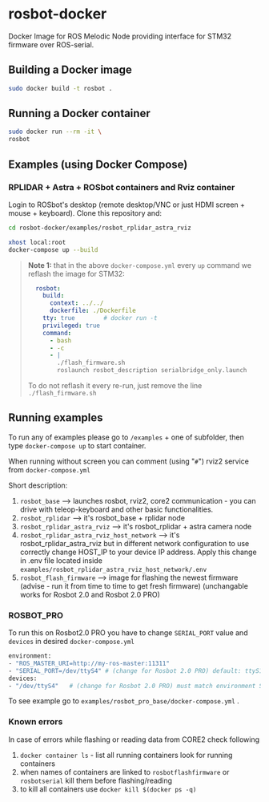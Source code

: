 # rosbot-docker
Docker Image for ROS Melodic Node providing interface for STM32 firmware over ROS-serial.

## Building a Docker image

```bash
sudo docker build -t rosbot .
```

## Running a Docker container

```bash
sudo docker run --rm -it \
rosbot 
```

## Examples (using Docker Compose)

### RPLIDAR + Astra + ROSbot containers and Rviz container

Login to ROSbot's desktop (remote desktop/VNC or just HDMI screen + mouse + keyboard). Clone this repository and:

```bash
cd rosbot-docker/examples/rosbot_rplidar_astra_rviz

xhost local:root
docker-compose up --build
```

> **Note 1:** that in the above `docker-compose.yml` every `up` command we reflash the image for STM32:
> 
> ```yml
>   rosbot:
>     build:
>       context: ../../ 
>       dockerfile: ./Dockerfile
>     tty: true        # docker run -t
>     privileged: true
>     command: 
>       - bash
>       - -c
>       - |
>         ./flash_firmware.sh
>         roslaunch rosbot_description serialbridge_only.launch
> ```
>
> To do not reflash it every re-run, just remove the line `./flash_firmware.sh`

## Running examples

To run any of examples please go to `/examples` + one of subfolder, then type `docker-compose up` to start container. 

When running without screen you can comment (using "`#`") rviz2 service from `docker-compose.yml`

Short description:

1. `rosbot_base` --> launches rosbot, rviz2, core2 communication - you can drive with teleop-keyboard and other basic functionalities. 
2. `rosbot_rplidar` --> it's rosbot_base + rplidar node
3. `rosbot_rplidar_astra_rviz` --> it's rosbot_rplidar + astra camera node
4. `rosbot_rplidar_astra_rviz_host_network` --> it's rosbot_rplidar_astra_rviz but in different network configuration to use correctly change HOST_IP to your device IP address. Apply this change in .env file located inside `examples/rosbot_rplidar_astra_rviz_host_network/.env`
5. `rosbot_flash_firmware` --> image for flashing the newest firmware (advise - run it from time to time to get fresh firmware) (unchangable works for Rosbot 2.0 and Rosbot 2.0 PRO)

### ROSBOT_PRO

To run this on Rosbot2.0 PRO you have to change `SERIAL_PORT` value and `devices` in desired `docker-compose.yml`

```bash
environment:
- "ROS_MASTER_URI=http://my-ros-master:11311"
- "SERIAL_PORT=/dev/ttyS4" # (change for Rosbot 2.0 PRO) default: ttyS1 - rosbot2.0; ttyS4 - rosbot2.0 pro
devices:
- "/dev/ttyS4"   # (change for Rosbot 2.0 PRO) must match environment SERIAL_PORT default: ttyS1 - rosbot2.0; ttyS4 - rosbot2.0 pro
```

To see example go to `examples/rosbot_pro_base/docker-compose.yml` .
### Known errors

In case of errors while flashing or reading data from CORE2 check following

1. `docker container ls` - list all running containers look for running containers
2. when names of containers are linked to `rosbotflashfirmware` or `rosbotserial` kill them before flashing/reading
3. to kill all containers use `docker kill $(docker ps -q)`